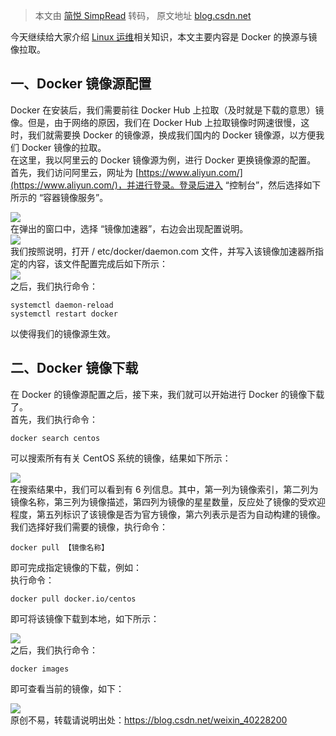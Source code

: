 > 本文由 [简悦 SimpRead](http://ksria.com/simpread/) 转码， 原文地址 [blog.csdn.net](https://blog.csdn.net/weixin_40228200/article/details/124156331)

今天继续给大家介绍 [Linux 运维](https://so.csdn.net/so/search?q=Linux%E8%BF%90%E7%BB%B4&spm=1001.2101.3001.7020)相关知识，本文主要内容是 Docker 的换源与镜像拉取。

一、Docker 镜像源配置
--------------

Docker 在安装后，我们需要前往 Docker Hub 上拉取（及时就是下载的意思）镜像。但是，由于网络的原因，我们在 Docker Hub 上拉取镜像时网速很慢，这时，我们就需要换 Docker 的镜像源，换成我们国内的 Docker 镜像源，以方便我们 Docker 镜像的拉取。  
在这里，我以阿里云的 Docker 镜像源为例，进行 Docker 更换镜像源的配置。  
首先，我们访问阿里云，网址为 [https://www.aliyun.com/](https://www.aliyun.com/)，并进行登录。登录后进入 “控制台”，然后选择如下所示的 “容器镜像服务”。  

![](https://img-blog.csdnimg.cn/0e243dd5bc91437389f129a518819ca8.png?x-oss-process=image/watermark,type_d3F5LXplbmhlaQ,shadow_50,text_Q1NETiBA5rC46L-c5piv5bCR5bm05ZWK,size_20,color_FFFFFF,t_70,g_se,x_16)  
在弹出的窗口中，选择 “镜像加速器”，右边会出现配置说明。  
![](https://img-blog.csdnimg.cn/1d94770b3a394d888c502e023623cc68.png?x-oss-process=image/watermark,type_d3F5LXplbmhlaQ,shadow_50,text_Q1NETiBA5rC46L-c5piv5bCR5bm05ZWK,size_20,color_FFFFFF,t_70,g_se,x_16)  
我们按照说明，打开 / etc/docker/daemon.com 文件，并写入该镜像加速器所指定的内容，该文件配置完成后如下所示：  
![](https://img-blog.csdnimg.cn/c657fe461cd44dbc9180b400dec4f16d.png)  
之后，我们执行命令：

```
systemctl daemon-reload
systemctl restart docker
```

以使得我们的镜像源生效。

二、Docker 镜像下载
-------------

在 Docker 的镜像源配置之后，接下来，我们就可以开始进行 Docker 的镜像下载了。  
首先，我们执行命令：

```
docker search centos
```

可以搜索所有有关 CentOS 系统的镜像，结果如下所示：  

![](https://img-blog.csdnimg.cn/350261eba30d4dd0a870f6c27f9874bc.png?x-oss-process=image/watermark,type_d3F5LXplbmhlaQ,shadow_50,text_Q1NETiBA5rC46L-c5piv5bCR5bm05ZWK,size_20,color_FFFFFF,t_70,g_se,x_16)  
在搜索结果中，我们可以看到有 6 列信息。其中，第一列为镜像索引，第二列为镜像名称，第三列为镜像描述，第四列为镜像的星星数量，反应处了镜像的受欢迎程度，第五列标识了该镜像是否为官方镜像，第六列表示是否为自动构建的镜像。  
我们选择好我们需要的镜像，执行命令：

```
docker pull 【镜像名称】
```

即可完成指定镜像的下载，例如：  
执行命令：

```
docker pull docker.io/centos
```

即可将该镜像下载到本地，如下所示：  

![](https://img-blog.csdnimg.cn/03f7552ae75549b691409e854d32874a.png?x-oss-process=image/watermark,type_d3F5LXplbmhlaQ,shadow_50,text_Q1NETiBA5rC46L-c5piv5bCR5bm05ZWK,size_20,color_FFFFFF,t_70,g_se,x_16)  
之后，我们执行命令：

```
docker images
```

即可查看当前的镜像，如下：  

![](https://img-blog.csdnimg.cn/ffa2a34bb5bd424b8868e6b127a3a689.png)  
原创不易，转载请说明出处：https://blog.csdn.net/weixin_40228200